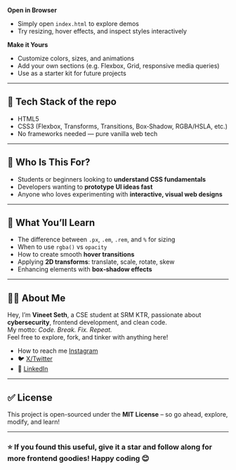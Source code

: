 **Open in Browser**
- Simply open `index.html` to explore demos
- Try resizing, hover effects, and inspect styles interactively

**Make it Yours**
- Customize colors, sizes, and animations
- Add your own sections (e.g. Flexbox, Grid, responsive media queries)
- Use as a starter kit for future projects

---

## 🔧 Tech Stack of the repo

- HTML5  
- CSS3 (Flexbox, Transforms, Transitions, Box‑Shadow, RGBA/HSLA, etc.)  
- No frameworks needed — pure vanilla web tech  

---

## 🎯 Who Is This For?

- Students or beginners looking to **understand CSS fundamentals**  
- Developers wanting to **prototype UI ideas fast**  
- Anyone who loves experimenting with **interactive, visual web designs**

---

## 🌟 What You’ll Learn

- The difference between `.px`, `.em`, `.rem`, and `%` for sizing  
- When to use `rgba()` vs `opacity`  
- How to create smooth **hover transitions**  
- Applying **2D transforms**: translate, scale, rotate, skew  
- Enhancing elements with **box‑shadow effects**  

---

## 👨‍💻 About Me

Hey, I’m **Vineet Seth**, a CSE student at SRM KTR, passionate about **cybersecurity**, frontend development, and clean code.  
My motto: *Code. Break. Fix. Repeat.*  
Feel free to explore, fork, and tinker with anything here!

- How to reach me [Instagram](https://www.instagram.com/vineet__seth)  
- 🐦 [X/Twitter](https://twitter.com/vineet2511_05)  
- 💼 [LinkedIn](https://www.linkedin.com/in/vineet-seth-92a09532b)

---

## ✅ License

This project is open-sourced under the **MIT License** – so go ahead, explore, modify, and learn!

---

### ⭐ If you found this useful, give it a star and follow along for more frontend goodies! Happy coding 😊
